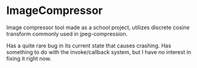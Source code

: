 # ImageCompressor
Image compressor tool made as a school project, utilizes discrete cosine transform commonly used in jpeg-compression.

Has a quite rare bug in its current state that causes crashing. Has something to do with the invoke/callback system, but I have no interest in fixing it right now.
